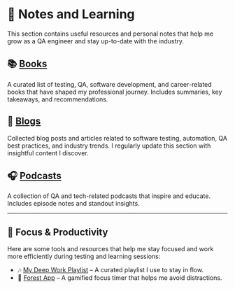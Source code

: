 # 🧠 Notes and Learning

This section contains useful resources and personal notes that help me grow as a QA engineer and stay up-to-date with the industry.

## 📚 [Books](./Books)
A curated list of testing, QA, software development, and career-related books that have shaped my professional journey. Includes summaries, key takeaways, and recommendations.

## 📝 [Blogs](./Blogs)
Collected blog posts and articles related to software testing, automation, QA best practices, and industry trends. I regularly update this section with insightful content I discover.

## 🎧 [Podcasts](./Podcasts)
A collection of QA and tech-related podcasts that inspire and educate. Includes episode notes and standout insights.

---

## 🧘 Focus & Productivity

Here are some tools and resources that help me stay focused and work more efficiently during testing and learning sessions:

- 🎶 [My Deep Work Playlist](https://open.spotify.com/...) – A curated playlist I use to stay in flow.
- 🌳 [Forest App](https://www.forestapp.cc/) – A gamified focus timer that helps me avoid distractions.
